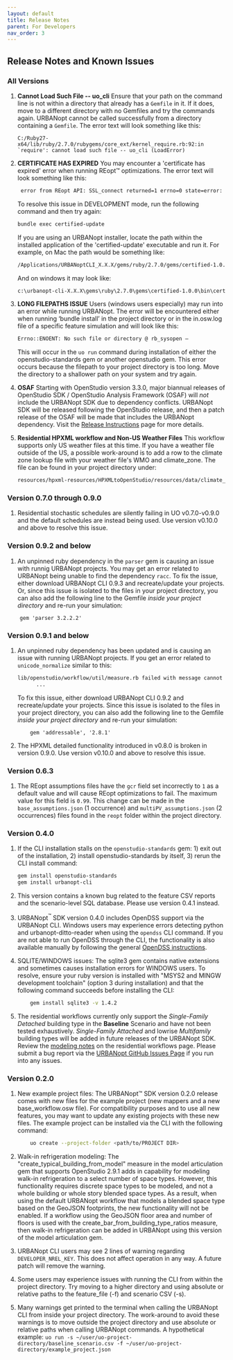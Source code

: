 ```yaml
---
layout: default
title: Release Notes
parent: For Developers
nav_order: 3
---
```


## Release Notes and Known Issues

### All Versions

1. **Cannot Load Such File -- uo_cli** Ensure that your path on the command line is not within a directory that already has a `Gemfile` in it. If it does, move to a different directory with no Gemfiles and try the commands again. URBANopt cannot be called successfully from a directory containing a `Gemfile`. The error text will look something like this:

	```terminal
	C:/Ruby27-x64/lib/ruby/2.7.0/rubygems/core_ext/kernel_require.rb:92:in `require': cannot load such file -- uo_cli (LoadError)
	```

1. **CERTIFICATE HAS EXPIRED** You may encounter a 'certificate has expired' error when running REopt&trade; optimizations. The error text will look something like this:

	```bash
	 error from REopt API: SSL_connect returned=1 errno=0 state=error: certificate verify failed (certificate has expired)
	 ```
	To resolve this issue in DEVELOPMENT mode, run the following command and then try again:

	```bash
	bundle exec certified-update
	```

	If you are using an URBANopt installer, locate the path within the installed application of the 'certified-update' executable and run it.  For example, on Mac the path would be something like:
	```bash
	/Applications/URBANoptCLI_X.X.X/gems/ruby/2.7.0/gems/certified-1.0.0/bin/certified-update
	```
	And on windows it may look like:
	```bash
	c:\urbanopt-cli-X.X.X\gems\ruby\2.7.0\gems\certified-1.0.0\bin\certified-update
	```

1. **LONG FILEPATHS ISSUE** Users (windows users especially) may run into an error while running URBANopt.  The error will be encountered either when running ‘bundle install’ in the project directory or in the in.osw.log file of a specific feature simulation and will look like this:

	```bash
	Errno::ENOENT: No such file or directory @ rb_sysopen –
	```
	This will occur in the `uo run` command during installation of either the openstudio-standards gem or another openstudio gem.  This error occurs because the filepath to your project directory is too long.  Move the directory to a shallower path on your system and try again.

1. **OSAF** Starting with OpenStudio version 3.3.0, major biannual releases of OpenStudio SDK / OpenStudio Analysis Framework (OSAF) will *not* include the URBANopt SDK due to dependency conflicts. URBANopt SDK will be released following the OpenStudio release, and then a patch release of the OSAF will be made that includes the URBANopt dependency.  Visit the [Release Instructions](release_instructions.md#openstudio---urbanopt-release-process) page for more details.

1. **Residential HPXML workflow and Non-US Weather Files** This workflow supports only US weather files at this time. If you have a weather file outside of the US, a possible work-around is to add a row to the climate zone lookup file with your weather file's WMO and climate_zone. The file can be found in your project directory under:

	```bash
	resources/hpxml-resources/HPXMLtoOpenStudio/resources/data/climate_zones.csv
	```

### Version 0.7.0 through 0.9.0
1. Residential stochastic schedules are silently failing in UO v0.7.0-v0.9.0 and the default schedules are instead being used. Use version v0.10.0 and above to resolve this issue.

### Version 0.9.2 and below
1. An unpinned ruby dependency in the `parser` gem is causing an issue with runnig URBANopt projects. You may get an error related to URBANopt being unable to find the dependency `racc`.
To fix the issue, either download URBANopt CLI 0.9.3 and recreate/update your projects. Or, since this issue is isolated to the files in your project directory, you can also add the following line to the Gemfile *inside your project directory* and re-run your simulation:
```
	gem 'parser 3.2.2.2'
```

### Version 0.9.1 and below
1. An unpinned ruby dependency has been updated and is causing an issue with running URBANopt projects.  If you get an error related to `unicode_normalize` similar to this:
	```bash
	lib/openstudio/workflow/util/measure.rb failed with message cannot load such file -- unicode_normalize/normalize.rb
	      ...
	```

    To fix this issue, either download URBANopt CLI 0.9.2 and recreate/update your projects.
    Since this issue is isolated to the files in your project directory, you can also add the following line to the Gemfile *inside your project directory* and re-run your simulation:
	```
		gem 'addressable', '2.8.1'
	```

1. The HPXML detailed functionality introduced in v0.8.0 is broken in version 0.9.0. Use version v0.10.0 and above to resolve this issue.

### Version 0.6.3

1. The REopt assumptions files have the `gcr` field set incorrectly to `1` as a default value and will cause REopt optimizations to fail.  The maximum value for this field is `0.99`. This change can be made in the `base_assumptions.json` (1 occurrence) and `multiPV_assumptions.json` (2 occurrences) files found in the `reopt` folder within the project directory.

### Version 0.4.0

1. If the CLI installation stalls on the `openstudio-standards` gem: 1) exit out of the installation, 2) install openstudio-standards by itself, 3) rerun the CLI install command:

	```bash
	gem install openstudio-standards
	gem install urbanopt-cli
	```

1. This version contains a known bug related to the feature CSV reports and the scenario-level SQL database. Please use version 0.4.1 instead.

1. URBANopt<sup>&trade;</sup> SDK version 0.4.0 includes OpenDSS support via the URBANopt CLI.  Windows users may experience errors detecting python and urbanopt-ditto-reader when using the `opendss` CLI command.  If you are not able to run OpenDSS through the CLI, the functionality is also available manually by following the general [OpenDSS instructions](../opendss/opendss.md#converting-and-running-opendss).

1. SQLITE/WINDOWS issues: The sqlite3 gem contains native extensions and sometimes causes installation errors for WINDOWS users.  To resolve, ensure your ruby version is installed with "MSYS2 and MINGW development toolchain" (option 3 during installation) and that the following command succeeds before installing the CLI:

	```bash
		gem install sqlite3 -v 1.4.2
	```
1. The residential workflows currently only support the *Single-Family Detached* building type in the **Baseline** Scenario and have not been tested exhaustively.  *Single-Family Attached* and lowrise *Multifamily* building types will be added in future releases of the URBANopt SDK. Review the [modeling notes](../usage/residential_workflows.html#modeling-notes) on the residential workflows page. Please submit a bug report via the [URBANopt GitHub Issues Page](https://github.com/urbanopt/urbanopt-cli/issues) if you run into any issues.


### Version 0.2.0

1.	New example project files: The URBANopt™ SDK version 0.2.0 release comes with new files for the example project (new mappers and a new base_workflow.osw file).  For compatibility purposes and to use all new features, you may want to update any existing projects with these new files.  The example project can be installed via the CLI with the following command:

	```bash
		uo create --project-folder <path/to/PROJECT DIR>
	```

1.	Walk-in refrigeration modeling: The "create_typical_building_from_model" measure in the model articulation gem that supports OpenStudio 2.9.1 adds in capability for modeling walk-in refrigeration to a select number of space types. However, this functionality requires discrete space types to be modeled, and not a whole building or whole story blended space types. As a result, when using the default URBANopt workflow that models a blended space type based on the GeoJSON footprints, the new functionality will not be enabled. If a workflow using the GeoJSON floor area and number of floors is used with the create_bar_from_building_type_ratios measure, then walk-in refrigeration can be added in URBANopt using this version of the model articulation gem.

1. URBANopt CLI users may see 2 lines of warning regarding `DEVELOPER_NREL_KEY`. This does not affect operation in any way. A future patch will remove the warning.

1. Some users may experience issues with running the CLI from within the project directory. Try moving to a higher directory and using absolute or relative paths to the feature_file (-f) and scenario CSV (-s).

1. Many warnings get printed to the terminal when calling the URBANopt CLI from inside your project directory. The work-around to avoid these warnings is to move outside the project directory and use absolute or relative paths when calling URBANopt commands. A hypothetical example: `uo run -s ~/user/uo-project-directory/baseline_scenario.csv -f ~/user/uo-project-directory/example_project.json`
